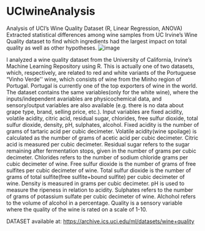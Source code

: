 # UCIwineAnalysis
 
Analysis of UCI’s Wine Quality Dataset (R, Linear Regression, ANOVA)
Extracted statistical differences among wine samples from UC Irvine’s Wine Quality dataset to find which ingredients had the largest impact on total quality as well as other hypotheses.
![image](https://user-images.githubusercontent.com/54589314/204656619-3dccb962-ddeb-4508-a3c5-5c23f176e751.png)

 
 
I analyzed a wine quality dataset from the University of California, Irvine’s Machine Learning Repository using R. This is actually one of two datasets, which, respectively, are related to red and white variants of the Portuguese “Vinho Verde'' wine, which consists of wine from the Minho region of Portugal. Portugal is currently one of the top exporters of wine in the world. The dataset contains the same variables(only for the white wine), where the inputs/independent avariables are physicochemical data, and sensory/output variables are also available (e.g. there is no data about grape type, brand, selling price, etc.). Input variables are fixed acidity, volatile acidity, citric acid, residual sugar, chlorides, free sulfur dioxide, total sulfur dioxide, density, pH, sulphates, alcohol. Fixed acidity is the number of grams of tartaric acid per cubic decimeter. Volatile acidity(wine spoilage) is calculated as the number of grams of acetic acid per cubic decimeter. Citric acid is measured per cubic decimeter. Residual sugar refers to the sugar remaining after fermentation stops, given in the number of grams per cubic decimeter. Chlorides refers to the number of sodium chloride grams per cubic decimeter of wine. Free sulfur dioxide is the number of grams of free sulfites per cubic decimeter of wine. Total sulfur dioxide is the number of grams of total sulfite(free sulfite+bound sulfite) per cubic decimeter of wine. Density is measured in grams per cubic decimeter. pH is used to measure the ripeness in relation to acidity. Sulphates refers to the number of grams of potassium sulfate per cubic decimeter of wine. Alchohol refers to the volume of alcohol in a percentage. Quality is a sensory variable where the quality of the wine is rated on a scale of 1-10.


DATASET available at: https://archive.ics.uci.edu/ml/datasets/wine+quality
